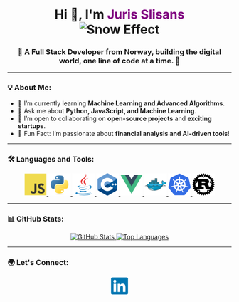 <h1 align="center">
  Hi 👋, I'm <span style="color: purple; font-weight: bold;">Juris Slisans</span>
  <br>
  <img src="https://raw.githubusercontent.com/MartinHeinz/MartinHeinz/master/images/snowflakes.gif" alt="Snow Effect" width="50" height="50">
</h1>
<h3 align="center">🌟 A Full Stack Developer from Norway, building the digital world, one line of code at a time. 🌟</h3>

---

### 💡 About Me:
- 🌱 I’m currently learning **Machine Learning and Advanced Algorithms**.
- 💬 Ask me about **Python, JavaScript, and Machine Learning**.
- 🤝 I’m open to collaborating on **open-source projects** and **exciting startups**.
- 🎯 Fun Fact: I’m passionate about **financial analysis and AI-driven tools**!

---

### 🛠️ Languages and Tools:
<p align="center"> 
    <a href="https://developer.mozilla.org/en-US/docs/Web/JavaScript" target="_blank"> 
        <img src="https://raw.githubusercontent.com/devicons/devicon/master/icons/javascript/javascript-original.svg" alt="JavaScript" width="50" height="50"/> 
    </a> 
    <a href="https://www.python.org" target="_blank"> 
        <img src="https://raw.githubusercontent.com/devicons/devicon/master/icons/python/python-original.svg" alt="Python" width="50" height="50"/> 
    </a> 
    <a href="https://www.java.com" target="_blank">
        <img src="https://raw.githubusercontent.com/devicons/devicon/master/icons/java/java-original.svg" alt="Java" width="50" height="50"/> 
    </a>
    <a href="https://isocpp.org/" target="_blank">
        <img src="https://raw.githubusercontent.com/devicons/devicon/master/icons/cplusplus/cplusplus-original.svg" alt="C++" width="50" height="50"/> 
    </a>
    <a href="https://vuejs.org/" target="_blank">
        <img src="https://raw.githubusercontent.com/devicons/devicon/master/icons/vuejs/vuejs-original.svg" alt="Vue.js" width="50" height="50"/> 
    </a>
    <a href="https://www.docker.com/" target="_blank">
        <img src="https://raw.githubusercontent.com/devicons/devicon/master/icons/docker/docker-original.svg" alt="Docker" width="50" height="50"/> 
    </a>
    <a href="https://kubernetes.io/" target="_blank">
        <img src="https://raw.githubusercontent.com/devicons/devicon/master/icons/kubernetes/kubernetes-plain.svg" alt="Kubernetes" width="50" height="50"/> 
    </a>
    <a href="https://www.rust-lang.org/" target="_blank">
        <img src="https://raw.githubusercontent.com/devicons/devicon/master/icons/rust/rust-plain.svg" alt="Rust" width="50" height="50"/> 
    </a>
</p>

---

### 📊 GitHub Stats:
<p align="center">
    <a href="https://github.com/jurchiks33">
        <img src="https://github-readme-stats.vercel.app/api?username=jurchiks33&show_icons=true&theme=radical&count_private=true" alt="GitHub Stats" width="45%">
    </a>
    <a href="https://github.com/jurchiks33">
        <img src="https://github-readme-stats.vercel.app/api/top-langs/?username=jurchiks33&layout=compact&theme=radical" alt="Top Languages" width="45%">
    </a>
</p>

---

### 🌍 Let's Connect:
<p align="center">
    <a href="www.linkedin.com/in/juris-slisans-b2227215a" target="_blank">
        <img src="https://raw.githubusercontent.com/devicons/devicon/master/icons/linkedin/linkedin-original.svg" alt="LinkedIn" width="40" height="40"/>
    </a>
</p>
